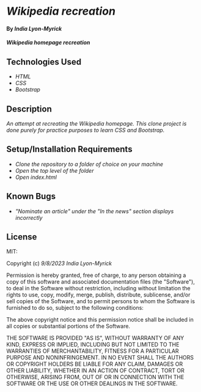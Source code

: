 # _Wikipedia recreation_

#### By _**India Lyon-Myrick**_

#### _Wikipedia homepage recreation_

## Technologies Used

* _HTML_
* _CSS_
* _Bootstrap_

## Description

_An attempt at recreating the Wikipedia homepage. This clone project is done purely for practice purposes to learn CSS and Bootstrap._

## Setup/Installation Requirements

* _Clone the repository to a folder of choice on your machine_
* _Open the top level of the folder_
* _Open index.html_

## Known Bugs

* _"Nominate an article" under the "In the news" section displays incorrectly_

## License

MIT:

Copyright (c) _9/8/2023_ _India Lyon-Myrick_

Permission is hereby granted, free of charge, to any person obtaining a copy of this software and associated documentation files (the "Software"), to deal in the Software without restriction, including without limitation the rights to use, copy, modify, merge, publish, distribute, sublicense, and/or sell copies of the Software, and to permit persons to whom the Software is furnished to do so, subject to the following conditions:

The above copyright notice and this permission notice shall be included in all copies or substantial portions of the Software.

THE SOFTWARE IS PROVIDED "AS IS", WITHOUT WARRANTY OF ANY KIND, EXPRESS OR IMPLIED, INCLUDING BUT NOT LIMITED TO THE WARRANTIES OF MERCHANTABILITY, FITNESS FOR A PARTICULAR PURPOSE AND NONINFRINGEMENT. IN NO EVENT SHALL THE AUTHORS OR COPYRIGHT HOLDERS BE LIABLE FOR ANY CLAIM, DAMAGES OR OTHER LIABILITY, WHETHER IN AN ACTION OF CONTRACT, TORT OR OTHERWISE, ARISING FROM, OUT OF OR IN CONNECTION WITH THE SOFTWARE OR THE USE OR OTHER DEALINGS IN THE SOFTWARE.